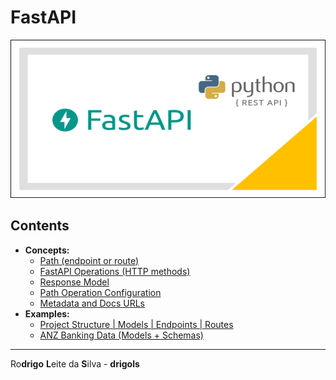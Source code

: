 # FastAPI

![logo](res/logo.png)

## Contents

 - **Concepts:**
   - [Path (endpoint or route)](modules/path.md)
   - [FastAPI Operations (HTTP methods)](modules/operations.md)
   - [Response Model](modules/response-model.md)
   - [Path Operation Configuration](modules/path-operation-configuration.md)
   - [Metadata and Docs URLs](modules/metadata-docs-urls.md)
 - **Examples:**
   - [Project Structure | Models | Endpoints | Routes](modules/examples/sample-fastapi-mysql-app/README.md)
   - [ANZ Banking Data (Models + Schemas)](modules/examples/banking-data)

---

Ro**drigo** **L**eite da **S**ilva - **drigols**
